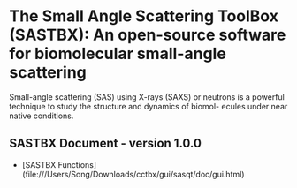 # The Small Angle Scattering ToolBox (SASTBX): An open-source software for biomolecular small-angle scattering

Small-angle scattering (SAS) using X-rays (SAXS) or neutrons is a powerful technique to study the structure and dynamics of biomol- ecules under near native conditions.

## SASTBX Document - version 1.0.0
* [SASTBX Functions] (file:///Users/Song/Downloads/cctbx/gui/sasqt/doc/gui.html)


